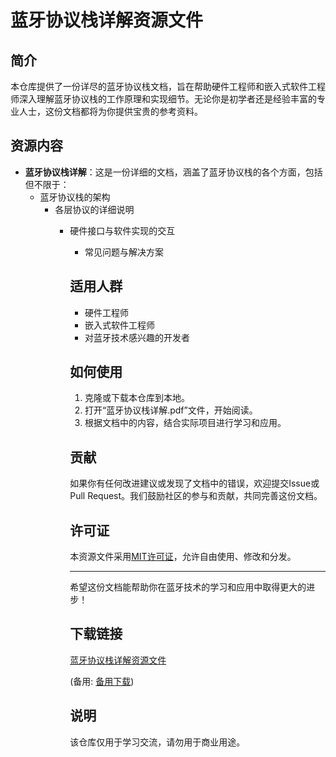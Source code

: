 # 蓝牙协议栈详解资源文件

## 简介

本仓库提供了一份详尽的蓝牙协议栈文档，旨在帮助硬件工程师和嵌入式软件工程师深入理解蓝牙协议栈的工作原理和实现细节。无论你是初学者还是经验丰富的专业人士，这份文档都将为你提供宝贵的参考资料。

## 资源内容

- **蓝牙协议栈详解**：这是一份详细的文档，涵盖了蓝牙协议栈的各个方面，包括但不限于：
  - 蓝牙协议栈的架构
    - 各层协议的详细说明
      - 硬件接口与软件实现的交互
        - 常见问题与解决方案

        ## 适用人群

        - 硬件工程师
        - 嵌入式软件工程师
        - 对蓝牙技术感兴趣的开发者

        ## 如何使用

        1. 克隆或下载本仓库到本地。
        2. 打开“蓝牙协议栈详解.pdf”文件，开始阅读。
        3. 根据文档中的内容，结合实际项目进行学习和应用。

        ## 贡献

        如果你有任何改进建议或发现了文档中的错误，欢迎提交Issue或Pull Request。我们鼓励社区的参与和贡献，共同完善这份文档。

        ## 许可证

        本资源文件采用[MIT许可证](LICENSE)，允许自由使用、修改和分发。

        ---

        希望这份文档能帮助你在蓝牙技术的学习和应用中取得更大的进步！

        ## 下载链接
        [蓝牙协议栈详解资源文件](https://pan.quark.cn/s/0f9384be58af) 

        (备用: [备用下载](https://pan.baidu.com/s/1aAP97CTzkPy25d7JqZL4YQ?pwd=1234))

        ## 说明

        该仓库仅用于学习交流，请勿用于商业用途。
